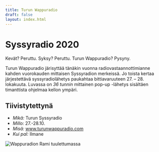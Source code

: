 ```yaml
---
title: Turun Wappuradio
draft: false
layout: index.html
---
```


# Syssyradio 2020

Kevät? Peruttu.
Syksy? Peruttu.
Turun Wappuradio? Pysyny.

Turun Wappuradio järisyttää tänäkin vuonna radiovastaannottimianne kahden vuorokauden mittaisen Syssyradion merkeissä.
Jo toista kertaa järjestettävä syssyradiolähetys paukahtaa bittiavaruuteen 27. – 28. lokakuuta. Luvassa on *36 tunnin*
mittainen pop-up -lähetys sisältäen timanttista ohjelmaa kellon ympäri.

## Tiivistytettynä
* *Mikä:* Turun Syssyradio
* *Millo:* 27.-28.10.
* *Misä:* www.turunwappuradio.com
* *Kui pal:* Ilmane

<div class="ImageContainer">
<img alt="Wappuradion Rami tuulettumassa" src="/rami-partsilla.jpg" />
</div>
